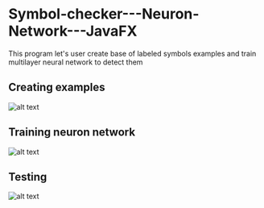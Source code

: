 # Symbol-checker---Neuron-Network---JavaFX
This program let's user create base of labeled symbols examples and train multilayer neural network to detect them

## Creating examples
![alt text](https://github.com/DehydratedWater/Symbol-checker---Neuron-Network---JavaFX/blob/master/NNGuiBase.png)

## Training neuron network
![alt text](https://github.com/DehydratedWater/Symbol-checker---Neuron-Network---JavaFX/blob/master/NNGuiLearning.png)

## Testing
![alt text](https://github.com/DehydratedWater/Symbol-checker---Neuron-Network---JavaFX/blob/master/NeuronNetworkGui.png)
